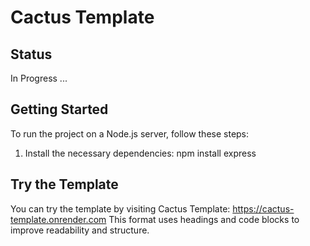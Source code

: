 # Cactus Template

## Status
In Progress ...

## Getting Started

To run the project on a Node.js server, follow these steps:

1. Install the necessary dependencies:
   npm install express

   
## Try the Template
You can try the template by visiting Cactus Template:
https://cactus-template.onrender.com
This format uses headings and code blocks to improve readability and structure.
